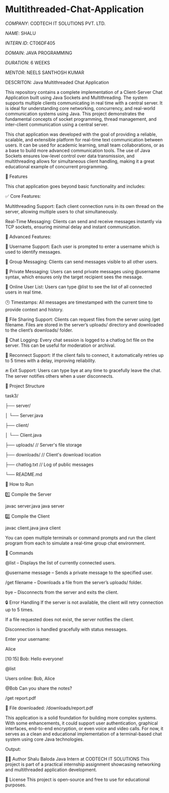 # Multithreaded-Chat-Application

*COMPANY*: CODTECH IT SOLUTIONS PVT. LTD.

*NAME*: SHALU

*INTERN ID*: CT06DF405

*DOMAIN*: JAVA PROGRAMMING

*DURATION*: 6 WEEKS

*MENTOR*: NEELS SANTHOSH KUMAR

DESCRITON: Java Multithreaded Chat Application

This repository contains a complete implementation of a Client-Server Chat Application built using Java Sockets and Multithreading. The system supports multiple clients communicating in real time with a central server. It is ideal for understanding core networking, concurrency, and real-world communication systems using Java. This project demonstrates the fundamental concepts of socket programming, thread management, and inter-client communication using a central server.

This chat application was developed with the goal of providing a reliable, scalable, and extensible platform for real-time text communication between users. It can be used for academic learning, small team collaborations, or as a base to build more advanced communication tools. The use of Java Sockets ensures low-level control over data transmission, and multithreading allows for simultaneous client handling, making it a great educational example of concurrent programming.

🚀 Features

This chat application goes beyond basic functionality and includes:

✅ Core Features:

Multithreading Support: Each client connection runs in its own thread on the server, allowing multiple users to chat simultaneously.

Real-Time Messaging: Clients can send and receive messages instantly via TCP sockets, ensuring minimal delay and instant communication.

🎯 Advanced Features:

👤 Username Support: Each user is prompted to enter a username which is used to identify messages.

👥 Group Messaging: Clients can send messages visible to all other users.

📩 Private Messaging: Users can send private messages using @username syntax, which ensures only the target recipient sees the message.

👥 Online User List: Users can type @list to see the list of all connected users in real time.

🕒 Timestamps: All messages are timestamped with the current time to provide context and history.

📁 File Sharing Support:  Clients can request files from the server using /get filename. Files are stored in the server’s uploads/ directory and downloaded to the client’s downloads/ folder.

📝 Chat Logging: Every chat session is logged to a chatlog.txt file on the server. This can be useful for moderation or archival.

🔁 Reconnect Support: If the client fails to connect, it automatically retries up to 5 times with a delay, improving reliability.

🔚 Exit Support: Users can type bye at any time to gracefully leave the chat. The server notifies others when a user disconnects.

📁 Project Structure

task3/

├── server/

│   └── Server.java

├── client/

│   └── Client.java

├── uploads/              // Server's file storage

├── downloads/            // Client's download location

├── chatlog.txt           // Log of public messages

└── README.md


🧪 How to Run

1️⃣ Compile the Server

javac server.java
java server

2️⃣ Compile the Client

javac client.java
java client

You can open multiple terminals or command prompts and run the client program from each to simulate a real-time group chat environment.

💬 Commands

@list – Displays the list of currently connected users.

@username message – Sends a private message to the specified user.

/get filename – Downloads a file from the server’s uploads/ folder.

bye – Disconnects from the server and exits the client.


🔒 Error Handling
If the server is not available, the client will retry connection up to 5 times.

If a file requested does not exist, the server notifies the client.

Disconnection is handled gracefully with status messages.

Enter your username:

Alice

[10:15] Bob: Hello everyone!

 @list

Users online: Bob, Alice

 @Bob Can you share the notes?

/get report.pdf

📁 File downloaded: /downloads/report.pdf


This application is a solid foundation for building more complex systems. With some enhancements, it could support user authentication, graphical interfaces, end-to-end encryption, or even voice and video calls. For now, it serves as a clean and educational implementation of a terminal-based chat system using core Java technologies.

Output:

👨‍💻 Author
Shalu Baloda
Java Intern at CODTECH IT SOLUTIONS 
This project is part of a practical internship assignment showcasing networking and multithreaded application development.

📄 License
This project is open-source and free to use for educational purposes.
